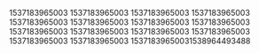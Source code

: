 1537183965003
1537183965003
1537183965003
1537183965003
1537183965003
1537183965003
1537183965003
1537183965003
1537183965003
1537183965003
1537183965003
1537183965003
1537183965003
1537183965003
15371839650031538964493488
